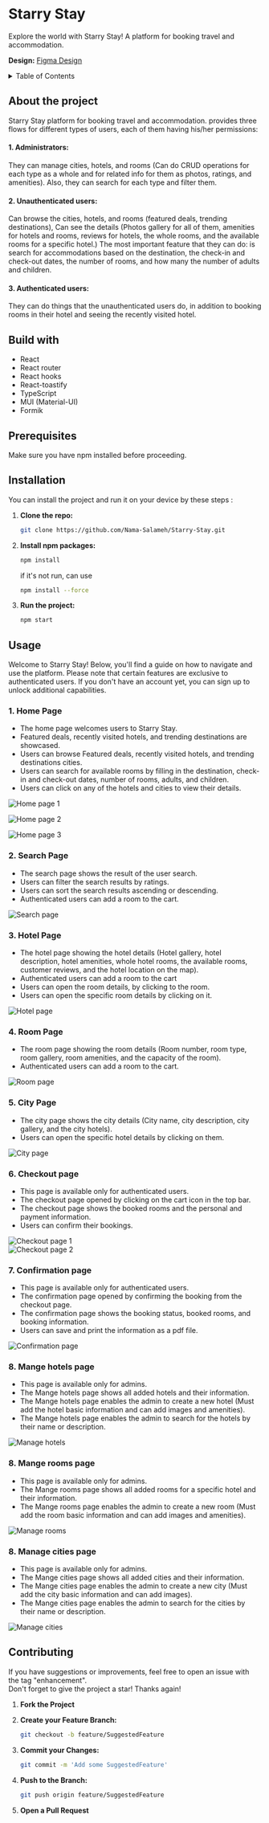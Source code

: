# Starry Stay

Explore the world with Starry Stay! A platform for booking travel and accommodation.

**Design:** [Figma Design](https://www.figma.com/proto/L7CXtGogw7r7TSYQa1wjCf/Starry-Stay--Travel-and-accomodation-booking?type=design&node-id=50-1561&t=a9EV51jtzCO6IUBw-1&scaling=scale-down&page-id=0%3A1&starting-point-node-id=50%3A1561&show-proto-sidebar=1)  

<details>
  <summary>Table of Contents</summary>
  <ol>
    <li><a href="#about-the-project">About The Project</a></li>
    <li><a href="#built-with">Built With</a></li>
    <li><a href="#prerequisites">Prerequisites</a></li>
    <li><a href="#installation">Installation</a></li>
    <li><a href="#usage">Usage</a></li>
    <li><a href="#contributing">Contributing</a></li>
  </ol>
</details>

## About the project

Starry Stay platform for booking travel and accommodation. provides three flows for different types of users, each of them having his/her permissions:

#### 1. Administrators:

They can manage cities, hotels, and rooms (Can do CRUD operations for each type as a whole and for related info for them as photos, ratings, and amenities). Also, they can search for each type and filter them.

#### 2. Unauthenticated users:

Can browse the cities, hotels, and rooms (featured deals, trending destinations), Can see the details (Photos gallery for all of them, amenities for hotels and rooms, reviews for hotels, the whole rooms, and the available rooms for a specific hotel.) The most important feature that they can do: is search for accommodations based on the destination, the check-in and check-out dates, the number of rooms, and how many the number of adults and children.

#### 3. Authenticated users:

They can do things that the unauthenticated users do, in addition to booking rooms in their hotel and seeing the recently visited hotel.

## Build with

- React
- React router
- React hooks
- React-toastify
- TypeScript
- MUI (Material-UI)
- Formik

## Prerequisites

Make sure you have npm installed before proceeding.

## Installation

You can install the project and run it on your device by these steps :

1. **Clone the repo:**

   ```sh
   git clone https://github.com/Nama-Salameh/Starry-Stay.git
   ```

2. **Install npm packages:**

   ```sh
   npm install
   ```
   if it's not run, can use
   
   ```sh
   npm install --force
   ```

4. **Run the project:**

   ```sh
   npm start
   ```


## Usage

Welcome to Starry Stay! Below, you'll find a guide on how to navigate and use the platform. Please note that certain features are exclusive to authenticated users. If you don't have an account yet, you can sign up to unlock additional capabilities.

### 1. Home Page

- The home page welcomes users to Starry Stay.
- Featured deals, recently visited hotels, and trending destinations are showcased.
- Users can browse Featured deals, recently visited hotels, and trending destinations cities.
- Users can search for available rooms by filling in the destination, check-in and check-out dates, number of rooms, adults, and children.
- Users can click on any of the hotels and cities to view their details.  

![Home page 1](https://github.com/Nama-Salameh/Starry-Stay/assets/92352860/59e4626d-8d24-46d6-934e-c463594702be)  

![Home page 2](https://github.com/Nama-Salameh/Starry-Stay/assets/92352860/6e9a8c7e-5181-4da3-8ff8-1bfc6bb483c2)  

![Home page 3](https://github.com/Nama-Salameh/Starry-Stay/assets/92352860/56cbdb29-ad90-4c8b-b0d7-228999eb906b)  


### 2. Search Page

- The search page shows the result of the user search.
- Users can filter the search results by ratings.
- Users can sort the search results ascending or descending.
- Authenticated users can add a room to the cart.  
    
![Search page](https://github.com/Nama-Salameh/Starry-Stay/assets/92352860/db9356c1-ad87-4c9d-aefc-5786d337e2e1)


### 3. Hotel Page

- The hotel page showing the hotel details (Hotel gallery, hotel description, hotel amenities, whole hotel rooms, the available rooms, customer reviews, and the hotel location on the map).
- Authenticated users can add a room to the cart
- Users can open the room details, by clicking to the room.
- Users can open the specific room details by clicking on it.  

![Hotel page](https://github.com/Nama-Salameh/Starry-Stay/assets/92352860/99c1cfd5-e98c-492d-be6f-e0024b9d5f84)


### 4. Room Page

- The room page showing the room details (Room number, room type, room gallery, room amenities, and the capacity of the room).
- Authenticated users can add a room to the cart.  

![Room page](https://github.com/Nama-Salameh/Starry-Stay/assets/92352860/deb240ba-5c6b-4329-9f29-b2329827a324)


### 5. City Page

- The city page shows the city details (City name, city description, city gallery, and the city hotels).
- Users can open the specific hotel details by clicking on them.  

![City page](https://github.com/Nama-Salameh/Starry-Stay/assets/92352860/26e42841-3c33-491a-8a6c-a443d7fa5e89)


### 6. Checkout page

- This page is available only for authenticated users.
- The checkout page opened by clicking on the cart icon in the top bar.
- The checkout page shows the booked rooms and the personal and payment information.
- Users can confirm their bookings.  

![Checkout page 1](https://github.com/Nama-Salameh/Starry-Stay/assets/92352860/50387bcb-31f3-498c-9efc-927da032344a)  
![Checkout page 2](https://github.com/Nama-Salameh/Starry-Stay/assets/92352860/5ff240c5-0c15-41ea-9402-41e5d854145d)


### 7. Confirmation page

- This page is available only for authenticated users.
- The confirmation page opened by confirming the booking from the checkout page.
- The confirmation page shows the booking status, booked rooms, and booking information.
- Users can save and print the information as a pdf file. 

![Confirmation page](https://github.com/Nama-Salameh/Starry-Stay/assets/92352860/0a486fdb-37a9-4ba6-9447-6fbe449719da)


### 8. Mange hotels page

- This page is available only for admins.
- The Mange hotels page shows all added hotels and their information.
- The Mange hotels page enables the admin to create a new hotel (Must add the hotel basic information and can add images and amenities).
- The Mange hotels page enables the admin to search for the hotels by their name or description.
  
![Manage hotels](https://github.com/Nama-Salameh/Starry-Stay/assets/92352860/02f0709a-7512-4ed9-b510-df87f3eb3c38)  

### 8. Mange rooms page

- This page is available only for admins.
- The Mange rooms page shows all added rooms for a specific hotel and their information.
- The Mange rooms page enables the admin to create a new room (Must add the room basic information and can add images and amenities).  

![Manage rooms](https://github.com/Nama-Salameh/Starry-Stay/assets/92352860/26f57413-6c3b-4ff7-8fea-ca3abf316a37)  


### 8. Manage cities page

- This page is available only for admins.
- The Mange cities page shows all added cities and their information.
- The Mange cities page enables the admin to create a new city (Must add the city basic information and can add images).
- The Mange cities page enables the admin to search for the cities by their name or description.  

![Manage cities](https://github.com/Nama-Salameh/Starry-Stay/assets/92352860/0a764bd0-4d5b-460c-9187-60ca15b535c9)  


## Contributing

If you have suggestions or improvements, feel free to open an issue with the tag "enhancement".  
Don't forget to give the project a star! Thanks again!

1. **Fork the Project**
2. **Create your Feature Branch:**

   ```sh
   git checkout -b feature/SuggestedFeature
   ```

3. **Commit your Changes:**

   ```sh
   git commit -m 'Add some SuggestedFeature'
   ```

4. **Push to the Branch:**

   ```sh
   git push origin feature/SuggestedFeature
   ```

5. **Open a Pull Request**
